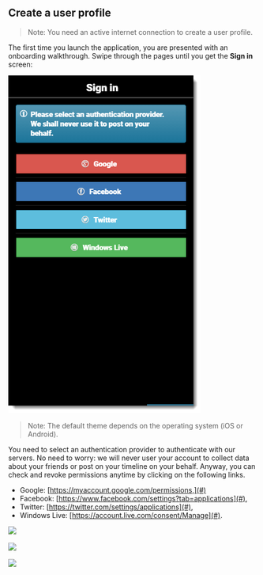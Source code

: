 ## Create a user profile

> Note: You need an active internet connection to create a user profile.

The first time you launch the application, you are presented with an onboarding walkthrough. Swipe through the pages until you get the **Sign in** screen:

![](/assets/Mobile_Create_User_Profile_01.png)

> Note: The default theme depends on the operating system \(iOS or Android\).

You need to select an authentication provider to authenticate with our servers. No need to worry: we will never user your account to collect data about your friends or post on your timeline on your behalf. Anyway, you can check and revoke permissions anytime by clicking on the following links. 

* Google: [https://myaccount.google.com/permissions,](#)
* Facebook: [https://www.facebook.com/settings?tab=applications](#),
* Twitter: [https://twitter.com/settings/applications](#),
* Windows Live: [https://account.live.com/consent/Manage](#).

![](blob:file:///17b4a9e6-044f-4272-a00e-af599b3024da)

![](blob:file:///3cb1ed09-e9fb-436b-92fd-904cfc7fd33a)

![](blob:file:///c0795a11-abe7-4d72-b1e6-1ac45f8113a0)


